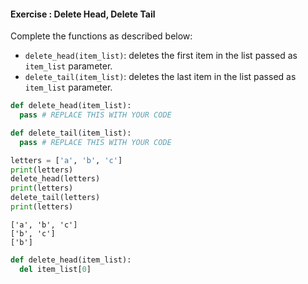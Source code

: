 #### Exercise : Delete Head, Delete Tail

Complete the functions as described below:
* `delete_head(item_list)`: deletes the first item in the list passed as `item_list` parameter.
* `delete_tail(item_list)`: deletes the last item in the list passed as `item_list` parameter.

<include src="inputOutput.md" boilerplate>
<span id="input">

```python
def delete_head(item_list):
  pass # REPLACE THIS WITH YOUR CODE

def delete_tail(item_list):
  pass # REPLACE THIS WITH YOUR CODE

letters = ['a', 'b', 'c']
print(letters)
delete_head(letters)
print(letters)
delete_tail(letters)
print(letters)
```
</span>
<span id="output">

```
['a', 'b', 'c']
['b', 'c']
['b']
```
</span>
</include>

<panel type="seamless" header="%%:bulb: Partial solution%%">

```python
def delete_head(item_list):
  del item_list[0]
```

</panel>